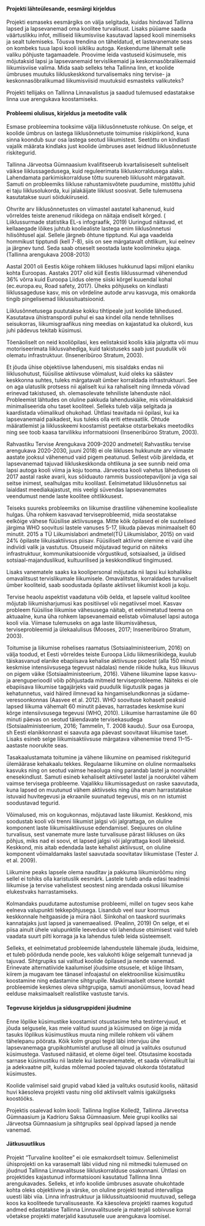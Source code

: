 #### Projekti lähteülesande, eesmärgi kirjeldus

Projekti esmaseks eesmärgiks on välja selgitada, kuidas hindavad  Tallinna lapsed ja lapsevanemad oma koolitee turvalisust. Lisaks püüame saada väärtuslikku infot, milliseid liikumisviise kasutavad lapsed kooli minemiseks ja sealt tulemiseks. Tõusva trendina on täheldatud, et lastevanemate seas on kombeks tuua lapsi kooli isikliku autoga. Keskendume lähemalt selle valiku põhjuste tagamaadele. Proovime leida vastuseid küsimusele, mis mõjutaksid lapsi ja lapsevanemaid tervislikemaid ja keskonnasõbralikemaid liikumisviise valima. Mida saab selleks teha Tallinna linn, et koolide ümbruses muutuks liikluskeskkond turvalisemaks ning tervise- ja keskonnasõbralikumad liikumisviisid muutuksid esmasteks valikuteks?

Projekti tellijaks on Tallinna Linnavalistus ja saadud tulemused edastatakse linna uue arengukava koostamiseks.

#### Probleemi olulisus, kirjeldus ja meetodite valik

Esmase probleemina tooksime välja liiklusõnnetuste rohkuse. On selge, et koolide ümbrus on lastega liiklusõnnetuste toimumise riskipiirkond, kuna sinna koondub suur osa lastega seotud liikumistest. Seetõttu on kindlasti vajalik määrata kindlaks just koolide ümbruses aset leidnud liiklusõnnetuste riskitegurid.

Tallinna Järveotsa Gümnaasium kvalifitseerub kvartalisiseselt suhteliselt väikse liiklussagedusega, kuid reguleerimata liikluskorraldusega alaks. Lahendamata parkimiskorralduse tõttu suureneb liiklusoht märgatavalt. Samuti on probleemiks liikluse rahustamisvõtete puudumine, mistõttu juhid ei taju liiklusolukorda, kui jalakäijate liiklust soosivat. Selle tulemusena kasutatakse suuri sõidukiiruseid.

Ohvrite arv liiklusõnnetustes on  viimastel aastatel kahanenud, kuid võrreldes teiste arenenud riikidega on näitaja endiselt kõrged. ( Liiklussurmade statistika EL-s infograafik, 2019)  Uuringud näitavad, et kellaaegade lõikes juhtub kooliealiste lastega enim liiklusõnnetusi hilisõhtusel ajal. Sellele järgneb õhtune tipptund. Kui aga vaadelda hommikust tipptundi (kell 7-8), siis on see märgatavalt ohtlikum, kui eelnev ja järgnev tund. Seda saab otseselt seostada laste koolimineku ajaga. (Tallinna arengukava 2008-2013)

Aastal 2001 oli Eestis kõige rohkem liikluses hukkunud lapsi miljoni elaniku kohta Euroopas. Aastaks 2017 olid küll Eestis liiklussurmad vähenendud 36% võrra kuid Euroopa Liidus oleme siiski kõrgel kuuendal kohal (ec.europa.eu, Road safety, 2017). Üheks põhjuseks on kindlasti liiklussageduse kasv, mis on võrdeline autode arvu kasvuga, mis omakorda tingib pingelisemad liiklussituatsioonid.

Liiklusõnnetusega puututakse kokku tihtipeale just koolide  lähedused. Kasutatava ühistranspordi puhul ei saa kindel olla nende tehnilises seisukorras, liikumisgraafikus ning meedias on kajastatud ka olukordi, kus juhi pädevus tekitab küsimusi.

Tõenäoliselt on neid kooliõpilasi, kes eelistaksid koolis käia jalgratta või muu motoriseerimata liiklusvahediga, kuid takistuseks saab just puudulik või olematu infrastruktuur. (Inseneribüroo Stratum, 2003).

Et jõuda ühise objektiivse lahenduseni, mis sisaldaks endas nii liiklusohutust, füüsilise aktiivsuse võimalust, kuid oleks ka säästev keskkonna suhtes, tuleks märgatavalt ümber korraldada infrastruktuuri. See on aga ulatuslik protsess nii ajaliselt kui ka rahaliselt ning ilmneda võivad erinevad takistused, sh. olemasolevate tehniliste lahenduste näol. Probleemist lähtudes on oluline pakkuda lahenduskäike, mis võimaldaksid minimaliseerida ohu taset kooliteel. Selleks tuleb välja selgitada ja kaardistada võimalikud ohukohad. Ühtlasi teavitada nii õpilasi, kui ka lapsevanemaid paikadest, kus tuleks olla eriti ettevaatlik. Ohtude määratlemist ja liiklusskeemi koostamist peetakse otstarbekaks meetodiks ning see toob kaasa tarvilikku informatsiooni (Inseneribüroo Stratum, 2003).

Rahvastiku Tervise Arengukava 2009-2020 andmetel( Rahvastiku tervise arengukava 2020-2030, juuni 2018) ei ole  liikluses hukkunute arv viimaste aastate jooksul vähenenud vaid pigem peatunud. Sellest võib järeldada, et lapsevanemad tajuvad liikluskeskkonda ohtlikuna ja see sunnib neid oma lapsi autoga kooli viima ja koju tooma. Järveotsa kooli vahetus läheduses oli 2017 aastal raske avarii, kus sõiduauto rammis bussiootepaviljoni ja viga sai seitse inimest, sealhulgas mitu koolilast. Eelnimetatud liiklusõnnetus sai laialdast meediakajastust, mis veelgi süvendas lapsevanemates veendumust nende laste koolitee ohtlikkusest.

Teiseks suureks probleemiks on liikumise drastiline vähenemine kooliealiste hulgas. Üha rohkem kasvavad terviseprobleemid, mida seostatakse eelkõige vähese füüsilise aktiivsusega. Mitte kõik õpilased ei ole suutelised järgima WHO soovitusi lastele vanuses 5-17,  liikuda päevas minimaalselt 60 minutit. 2015 a TÜ Liikumislabori andmetel(TÜ Liikumislabor, 2015) on vaid 24% õpilaste liikuisaktiivsus piisav. Füüsiliselt aktiivne olemine ei vaid ühe indiviidi valik ja vastutus. Otsuseid mõjutavad tegurid on näiteks infrastruktuur, kommunikatsioonide võrgustikud, sotsiaalsed, ja üldised sotsiaal-majanduslikud, kultuurilised ja keskkondlikud tingimused.

Lisaks vanematele saaks ka koolipersonal mõjutada nii lapsi kui kohalikku omavalitsust tervislikumale liikumisele. Omavalitstus, korraldades turvaliselt ümber kooliteid, saab soodustada õpilaste aktiivset liikumist kooli ja koju.

Tervise heaolu aspektist vaadatuna võib öelda, et lapsele valitud koolitee mõjutab liikumisharjumusi kas positiivsel või negatiivsel moel. Kasvav probleem füüsilise liikumise vähesusega näitab, et eelnimetatud teema on aktuaalne, kuna üha rohkem lapsevanemaid eelistab võimalusel lapsi autoga kooli viia. Viimase tulemuseks on aga laste liikumisvähesus, terviseprobleemid ja ülekaalulisus (Mooses, 2017; Inseneribüroo Stratum, 2003).

Toitumise ja liikumise rohelises raamatus (Sotsiaalministeerium, 2016) on välja toodud, et Eesti võrreldes teiste Euroopa Liidu liikmesriikidega,  kuulub täiskasvanud elanike ebapiisava kehalise aktiivsuse poolest (alla 150 minuti keskmise intensiivsusega tegevust nädalas) nende riikide hulka, kus liikuvus on pigem väike (Sotsiaalministeerium, 2016). Vähene liikumine lapse kasvu- ja arenguperioodil võib põhjustada mitmeid terviseprobleeme. Näiteks ei ole ebapiisava liikumise tagajärjeks vaid puudulik liigutuslik pagas ja kehatunnetus, vaid häired ilmnevad ka hingamiselundkonnas ja südame-veresoonkonnas (Aasvee et al. 2012). WHO soovituse kohaselt peaksid lapsed liikuma vähemalt 60 minutit päevas, harrastades keskmise kuni kõrge intensiivsusega tegevusi (WHO, 2010). Liikumise harrastamine üle 60 minuti päevas on seotud täiendavate tervisekasudega (Sotsiaalministeerium, 2016; Tammelin, T. 2008 kaudu). Suur osa Euroopa, sh Eesti elanikkonnast ei saavuta aga päevast soovitavat liikumise taset. Lisaks esineb selge liikumisaktiivsuse märgatava vähenemise trend 11–15- aastaste noorukite seas.

Tasakaalustamata toitumine ja vähene liikumine on peamised riskitegurid ülemäärase kehakaalu tekkes. Regulaarne liikumine on oluline normaalseks kasvuks ning on seotud vaimse heaoluga ning parandab lastel ja noorukitel enesekindlust. Samuti esineb kehaliselt aktiivsetel lastel ja noorukitel vähem vaimse tervisega probleeme. Vajalikku liikumissagedust on raske saavutada, kuna lapsed on muutunud vähem aktiivseks ning üha enam harrastatakse istuvaid huvitegevusi ja ekraanile suunatud tegevusi, mis on nn istumist soodustavad tegurid.

Võimalused, mis on kogukonnas, mõjutavad laste liikumist. Keskkond, mis soodustab kooli või trenni liikumist jalgsi või jalgrattaga, on oluline komponent laste liikumisaktiivsuse edendamisel. Seejuures on oluline turvalisus, sest vanemate mure laste turvalisuse pärast liikluses on üks põhjus, miks nad ei soovi, et lapsed jalgsi või jalgrattaga kooli läheksid. Keskkond, mis aitab edendada laste kehalist aktiivsust, on oluline komponent võimaldamaks lastel saavutada soovitatav liikumistase (Tester J. et al. 2009).

Liikumine peaks lapsele olema nauditav ja pakkuma liikumisrõõmu ning sellel ei tohiks olla karistuslik eesmärk. Lastele tuleb anda  edasi teadmisi liikumise ja tervise vahelistest seostest ning arendada oskusi liikumise elukestvaks harrastamiseks.

Kolmandaks puudutame autostumise probleemi, millel on tugev seos kahe eelneva valupunkti tekkepõhjusega. Lisandub veel suur koormus keskkonnale heitgaaside ja müra näol. Siinkohal on taaskord suurimaks kannatajaks just lapsed ja vanemaealised. (Pealinn, 2019) On selge, et ei piisa ainult ühele valupunktile leeveduse või lahenduse otsimisest vaid tuleb vaadata suurt pilti korraga ja ka lahendus tuleb leida süsteemselt.

Selleks, et eelnimetatud probleemide lahendustele lähemale jõuda, leidsime, et tuleb pöörduda nende poole, kes valukohti kõige selgemalt tunnevad ja tajuvad. Sihtgrupiks sai valitud koolide õpilased ja nende vanemad. Erinevate alternatiivide kaalumisel jõudsime otsusele, et kõige lihtsam, kiirem ja mugavam  tee tänasel infoajastul on elektroonilise küsimustiku koostamine ning edastamine sihtgrupile. Maskimaalselt otsene kontakt probleemide keskmes oleva sihtgrupiga,  samuti anonüümsus, loovad head eelduse maksimaalselt realistlike vastuste tarvis.

#### Tegevuse kirjeldus ja sidusgruppideni jõudmine

Enne lõplike küsimustike koostamist otsustasime teha  testintervjuud, et jõuda selgusele, kas meie valitud suund ja küsimused on õige ja mida tasuks lõplikus küsimustikus  muuta ning millele rohkem või vähem tähelepanu pöörata. Kõik kolm gruppi tegid läbi intervjuu ühe lapsevanemaga grupikohtumistel arutluse all olnud ja valituks osutunud küsimustega. Vastused näitasid, et oleme õigel teel. Otsutasime koostada sarnase küsimustiku nii lastele kui lastevanematele, et saada võimalikult lai ja adekvaatne pilt, kuidas mõlemad pooled tajuvad olukorda tõstatatud küsimustes.

Koolide valimisel said grupid  vabad käed ja valituks osutusid koolis, näitasid huvi käesoleva projekti vastu ning olid aktiivselt valmis igakülgseks koostööks.

Projektis osalevad kolm kooli: Tallinna Inglise Kolledž, Tallinna Järveotsa Gümnaasium ja Kadrioru Saksa Gümnaasium. Meie grupi kooliks sai Järveotsa Gümnaasium ja sihtgrupiks seal õppivad lapsed ja nende vanemad.

#### Jätkusuutlikus

Projekt “Turvaline koolitee” ei ole esmakordselt toimuv. Sellenimelist ühisprojekti on ka varasemalt läbi viidud ning nii mitmedki tulemused on jõudnud Tallinna Linnavalitsuse liikluskorralduse osakonnani. Ühtlasi on projektides kajastunud informatsiooni kasutatud Tallinna linna arengukavades. Selleks, et info koolide ümbruses asuvate ohukohtade kohta oleks objektiivne ja värske, on oluline projekti teatud intervalliga uuesti läbi viia. Linna infrastruktuur ja liiklussituatsioonid muutuvad, sellega koos ka kooliteede turvalisuseaste. Ka käesoleva projekti raames kogutud andmed edastatakse Tallinna Linnavalitsusele ja materjali sobivuse korral võetakse projekti materjalid kasutusele uue arengukava loomisel.
